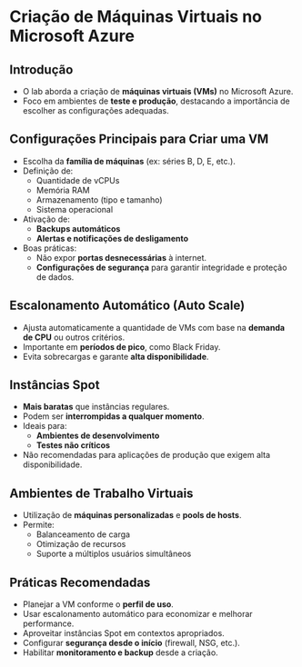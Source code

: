 # Criação de Máquinas Virtuais no Microsoft Azure

## Introdução
- O lab aborda a criação de **máquinas virtuais (VMs)** no Microsoft Azure.
- Foco em ambientes de **teste e produção**, destacando a importância de escolher as configurações adequadas.

## Configurações Principais para Criar uma VM
- Escolha da **família de máquinas** (ex: séries B, D, E, etc.).
- Definição de:
  - Quantidade de vCPUs
  - Memória RAM
  - Armazenamento (tipo e tamanho)
  - Sistema operacional
- Ativação de:
  - **Backups automáticos**
  - **Alertas e notificações de desligamento**
- Boas práticas:
  - Não expor **portas desnecessárias** à internet.
  - **Configurações de segurança** para garantir integridade e proteção de dados.

## Escalonamento Automático (Auto Scale)
- Ajusta automaticamente a quantidade de VMs com base na **demanda de CPU** ou outros critérios.
- Importante em **períodos de pico**, como Black Friday.
- Evita sobrecargas e garante **alta disponibilidade**.

## Instâncias Spot
- **Mais baratas** que instâncias regulares.
- Podem ser **interrompidas a qualquer momento**.
- Ideais para:
  - **Ambientes de desenvolvimento**
  - **Testes não críticos**
- Não recomendadas para aplicações de produção que exigem alta disponibilidade.

## Ambientes de Trabalho Virtuais
- Utilização de **máquinas personalizadas** e **pools de hosts**.
- Permite:
  - Balanceamento de carga
  - Otimização de recursos
  - Suporte a múltiplos usuários simultâneos

## Práticas Recomendadas
- Planejar a VM conforme o **perfil de uso**.
- Usar escalonamento automático para economizar e melhorar performance.
- Aproveitar instâncias Spot em contextos apropriados.
- Configurar **segurança desde o início** (firewall, NSG, etc.).
- Habilitar **monitoramento e backup** desde a criação.

